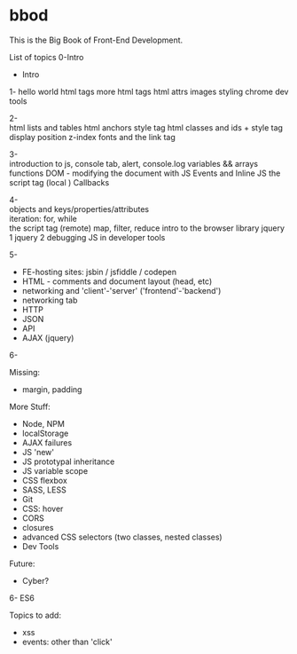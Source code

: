# bbod

This is the Big Book of Front-End Development.

List of topics
0-Intro  
  - Intro

1-
  hello world
  html tags 
  more html tags 
  html attrs
  images
  styling
  chrome dev tools

2-  
  html lists and tables 
  html anchors 
  style tag
  html classes and ids + style tag
  display
  position
  z-index
  fonts and the link tag
  
3-  
  introduction to js, console tab, alert, console.log
  variables && arrays
  functions 
  DOM - modifying the document with JS 
  Events and Inline JS
  the script tag (local ) 
  Callbacks
  
4-  
  objects and keys/properties/attributes   
  iteration: for, while     
  the script tag (remote) 
  map, filter, reduce
  intro to the browser
  library 
  jquery 1 
  jquery 2 
  debugging JS in developer tools 

5- 
  - FE-hosting sites: jsbin / jsfiddle / codepen
  - HTML - comments and document layout (head, etc)  
  - networking and 'client'-'server' ('frontend'-'backend')
  - networking tab 
  - HTTP
  - JSON 
  - API
  - AJAX (jquery)
  
6-


Missing:
  - margin, padding 
   
More Stuff:
  - Node, NPM
  - localStorage 
  - AJAX failures 
  - JS 'new' 
  - JS prototypal inheritance 
  - JS variable scope 
  - CSS flexbox
  - SASS, LESS 
  - Git 
  - CSS: hover  
  - CORS 
  - closures
  - advanced CSS selectors (two classes, nested classes)
  - Dev Tools 


Future:
  - Cyber? 

6-
  ES6 

Topics to add:
- xss 
- events: other than 'click'


